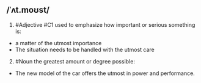 ## /ˈʌt.moʊst/
1. #Adjective
#C1
used to emphasize how important or serious something is:

- a matter of the utmost importance
- The situation needs to be handled with the utmost care 

2. #Noun 
the greatest amount or degree possible:

- The new model of the car offers the utmost in power and performance.